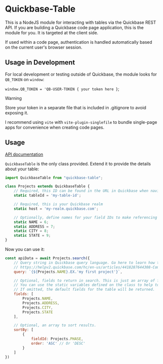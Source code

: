 # Quickbase-Table

This is a NodeJS module for interacting with tables via the Quickbase REST API. If you are building a Quickbase code page application, this is the module for you. It is targeted at the client side. 

If used within a code page, authentication is handled automatically based on the current user's browser session. 

## Usage in Development
For local development or testing outside of Quickbase, the module looks for `QB_TOKEN` on `window`:

`window.QB_TOKEN = 'QB-USER-TOKEN { your token here }`;

> [!WARNING]
> Store your token in a separate file that is included in .gitignore to avoid exposing it.

I recommend using `vite` with `vite-plugin-singlefile` to bundle single-page apps for convenience when creating code pages.

## Usage

[API documentation](src/API.md)

`QuickbaseTable` is the only class provided. Extend it to provide the details about your table:
```javascript
import QuickbaseTable from "quickbase-table";

class Projects extends QuickbaseTable {
    // Required, this ID can be found in the URL in Quickbase when navigating to the table
    static tableId = 'my-table-id';

    // Required, this is your Quickbase realm
    static host = 'my-realm.quickbase.com';

    // Optionally, define names for your field IDs to make referencing them easier.
    static NAME = 6;
    static ADDRESS = 7;
    static CITY = 8;
    static STATE = 9;
}
```

Now you can use it:
```javascript
const apiData = await Projects.search({
    // Query string in Quickbase query language. Go here to learn how to write these:
    // https://helpv2.quickbase.com/hc/en-us/articles/4418287644308-Components-of-a-Query
    query: `{${Projects.NAME}.EX.'my first project'}`,

    // Optional, fields to return in search. This is just an array of field ID integers.
    // You can use the static variables defined on the class to help to remember the fields.
    // If omitted, the default fields for the table will be returned. 
    fields: [
        Projects.NAME,
        Projects.ADDRESS,
        Projects.CITY,
        Projects.STATE
    ],

    // Optional, an array to sort results. 
    sortBy: [
        {
            fieldId: Projects.PHASE,
            order: 'ASC' // Or 'DESC'
        }
    ]
})
```
